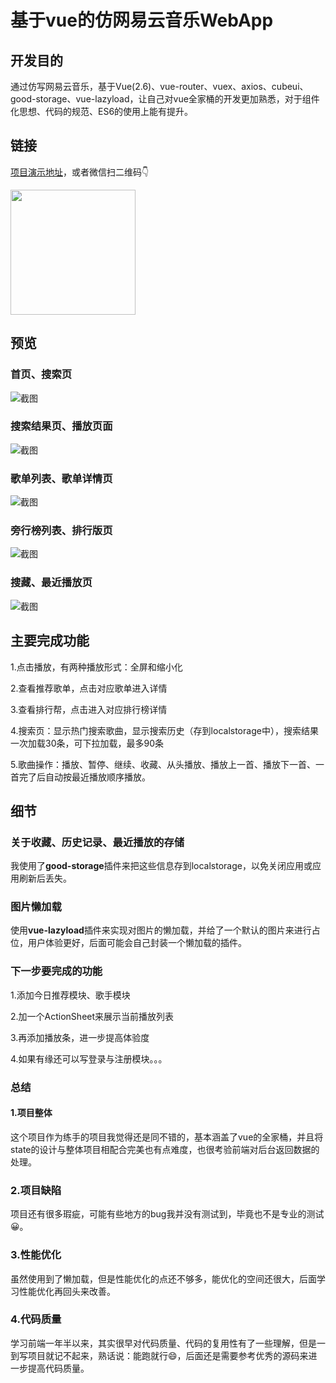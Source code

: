 # 基于vue的仿网易云音乐WebApp

## 开发目的

通过仿写网易云音乐，基于Vue(2.6)、vue-router、vuex、axios、cubeui、good-storage、vue-lazyload，让自己对vue全家桶的开发更加熟悉，对于组件化思想、代码的规范、ES6的使用上能有提升。

## 链接
[项目演示地址](http://47.101.189.79/dist/index.html#/find)，或者微信扫二维码👇

<img src="./doc/code.png" width = "200" height = "200" div />

<!-- ![二维码](./doc/code.png =100x100) -->

## 预览

### 首页、搜索页
![截图](./doc/01.png)

### 搜索结果页、播放页面

![截图](./doc/02.png)

### 歌单列表、歌单详情页

![截图](./doc/03.png)

### 旁行榜列表、排行版页

![截图](./doc/04.png)

### 搜藏、最近播放页

![截图](./doc/05.png)


## 主要完成功能

1.点击播放，有两种播放形式：全屏和缩小化

2.查看推荐歌单，点击对应歌单进入详情

3.查看排行帮，点击进入对应排行榜详情

4.搜索页：显示热门搜索歌曲，显示搜索历史（存到localstorage中），搜索结果一次加载30条，可下拉加载，最多90条

5.歌曲操作：播放、暂停、继续、收藏、从头播放、播放上一首、播放下一首、一首完了后自动按最近播放顺序播放。

## 细节

### 关于收藏、历史记录、最近播放的存储

我使用了**good-storage**插件来把这些信息存到localstorage，以免关闭应用或应用刷新后丢失。

### 图片懒加载

使用**vue-lazyload**插件来实现对图片的懒加载，并给了一个默认的图片来进行占位，用户体验更好，后面可能会自己封装一个懒加载的插件。

### 下一步要完成的功能

1.添加今日推荐模块、歌手模块

2.加一个ActionSheet来展示当前播放列表

3.再添加播放条，进一步提高体验度

4.如果有缘还可以写登录与注册模块。。。

### 总结

#### 1.项目整体
这个项目作为练手的项目我觉得还是同不错的，基本涵盖了vue的全家桶，并且将state的设计与整体项目相配合完美也有点难度，也很考验前端对后台返回数据的处理。

### 2.项目缺陷
项目还有很多瑕疵，可能有些地方的bug我并没有测试到，毕竟也不是专业的测试😀。

### 3.性能优化

虽然使用到了懒加载，但是性能优化的点还不够多，能优化的空间还很大，后面学习性能优化再回头来改善。

### 4.代码质量

学习前端一年半以来，其实很早对代码质量、代码的复用性有了一些理解，但是一到写项目就记不起来，熟话说：能跑就行😄，后面还是需要参考优秀的源码来进一步提高代码质量。
